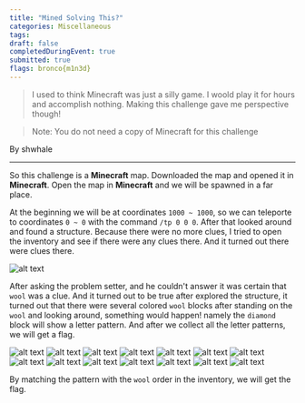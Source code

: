 ```yaml
---
title: "Mined Solving This?"
categories: Miscellaneous
tags: 
draft: false
completedDuringEvent: true
submitted: true
flags: bronco{m1n3d}
---
```

> I used to think Minecraft was just a silly game. I woold play it for hours and accomplish nothing. Making this challenge gave me perspective though!

> Note: You do not need a copy of Minecraft for this challenge

By shwhale

---

So this challenge is a **Minecraft** map. Downloaded the map and opened it in **Minecraft**. Open the map in **Minecraft** and we will be spawned in a far place.

At the beginning we will be at coordinates `1000 ~ 1000`, so we can teleporte to coordinates `0 ~ 0` with the command `/tp 0 0 0`. After that looked around and found a structure. Because there were no more clues, I tried to open the inventory and see if there were any clues there. And it turned out there were clues there.

![alt text](image.png)

After asking the problem setter, and he couldn't answer it was certain that `wool` was a clue. And it turned out to be true after explored the structure, it turned out that there were several colored `wool` blocks after standing on the `wool` and looking around, something would happen! namely the `diamond` block will show a letter pattern. And after we collect all the letter patterns, we will get a flag.

![alt text](<Screenshot (412).png>) ![alt text](<Screenshot (413).png>) ![alt text](<Screenshot (414).png>) ![alt text](<Screenshot (415).png>) ![alt text](<Screenshot (416).png>) ![alt text](<Screenshot (417).png>) ![alt text](<Screenshot (418).png>) ![alt text](<Screenshot (419).png>) ![alt text](<Screenshot (420).png>) ![alt text](<Screenshot (421).png>) ![alt text](<Screenshot (422).png>) ![alt text](<Screenshot (423).png>) ![alt text](<Screenshot (424).png>) ![alt text](<Screenshot (425).png>) 

By matching the pattern with the `wool` order in the inventory, we will get the flag.
